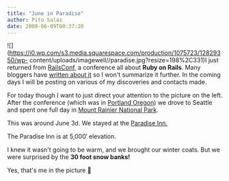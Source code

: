 ```yaml
---
title: "June in Paradise"
author: Pito Salas
date: 2008-06-09T00:37:20
---
```




![](https://i0.wp.com/s3.media.squarespace.com/production/1075723/12829350/wp-
content/uploads/imagewell//paradise.jpg?resize=198%2C331)I just returned from
[RailsConf](<http://en.oreilly.com/rails2008/public/content/home>), a
conference all about **Ruby on Rails**. Many bloggers have [written about
it](<http://www.oreillynet.com/pub/feed/89>) so I won't summarize it further.
In the coming days I will be posting on various of my discoveries and contacts
made.

For today though I want to just direct your attention to the picture on the
left. After the conference (which was in [Portland
Oregon](</2008/06/01/portland-or-smokes/>)) we drove to Seattle and spent one
full day in [Mount Rainier National Park](<http://www.nps.gov/mora/>).

This was around June 3d. We stayed at the [Paradise
Inn.](<http://rainier.guestservices.com/>)

The Paradise Inn is at 5,000′ elevation.

I knew it wasn't going to be warm, and we brought our winter coats. But we
were surprised by the **30 foot snow banks!**

Yes, that's me in the picture 🙂


